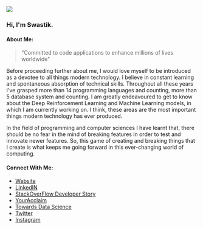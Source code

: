 ![](https://github.com/swastiknath/swastiknath/raw/master/ezgif-4-fcd96221350f.gif)
### Hi, I'm Swastik. 

#### About Me:
> "Committed to code applications to enhance millions of lives worldwide"

Before proceeding further about me, I would love myself to be introduced as a devotee to all things modern technology. I believe in constant learning and spontaneous absorption of technical skills. Throughout all these years I've grasped more than 14 programming languages and counting, more than 5 database system and counting. I am greatly endeavoured to get to know about the Deep Reinforcement Learning and Machine Learning models, in which I am currently working on. I think, these areas are the most important things modern technology has ever produced.

In the field of programming and computer sciences I have learnt that, there should be no fear in the mind of breaking features in order to test and innovate newer features. So, this game of creating and breaking things that I create is what keeps me going forward in this ever-changing world of computing.


#### Connect With Me: 

 - [Website ](https://swastiknathgroup.com)
 - [LinkedIN](https://linkedin.com/in/nathswastik)
 - [StackOverFlow Developer Story](https://stackoverflow.com/story/swastiknath)
 - [YourAcclaim](https://www.youracclaim.com/users/swastiknath/badges)
 - [Towards Data Science](https://towardsdatascience.com/@swastiknath)
 - [Twitter](https://twitter.com/@oet_technique)
 - [Instagram](https://instagram.com/swastiknath.rl)
 
